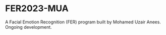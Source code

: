 # FER2023-MUA
A Facial Emotion Recognition (FER) program built by Mohamed Uzair Anees. Ongoing development. 
